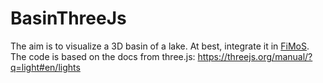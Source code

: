 # BasinThreeJs

The aim is to visualize a 3D basin of a lake. At best, integrate it in [FiMoS](https://github.com/sARDINE-Colaboration/FiMoS).
The code is based on the docs from three.js: https://threejs.org/manual/?q=light#en/lights
